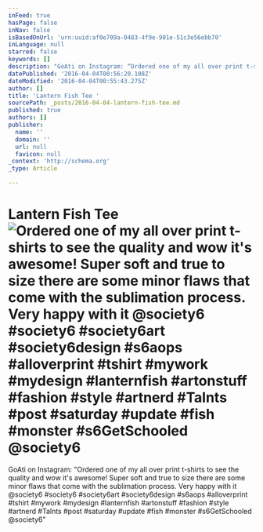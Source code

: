 ```yaml
---
inFeed: true
hasPage: false
inNav: false
isBasedOnUrl: 'urn:uuid:af0e709a-0483-4f9e-901e-51c3e56ebb70'
inLanguage: null
starred: false
keywords: []
description: "GoAti on Instagram: “Ordered one of my all over print t-shirts to see the quality and wow it's awesome! Super soft and true to size there are some minor flaws that come with the sublimation process. Very happy with it @society6 #society6 #society6art #society6design #s6aops #alloverprint #tshirt #mywork #mydesign #lanternfish #artonstuff #fashion #style #artnerd #Talnts #post #saturday #update #fish #monster #s6GetSchooled @society6”"
datePublished: '2016-04-04T00:56:20.108Z'
dateModified: '2016-04-04T00:55:43.275Z'
author: []
title: 'Lantern Fish Tee '
sourcePath: _posts/2016-04-04-lantern-fish-tee.md
published: true
authors: []
publisher:
  name: ''
  domain: ''
  url: null
  favicon: null
_context: 'http://schema.org'
_type: Article

---
```

# Lantern Fish Tee ![Ordered one of my all over print t-shirts to see the quality and wow it's awesome&excl; Super soft and true to size there are some minor flaws that come with the sublimation process&period; Very happy with it &commat;society6 &num;society6 &num;society6art &num;society6design &num;s6aops &num;alloverprint &num;tshirt &num;mywork &num;mydesign &num;lanternfish &num;artonstuff &num;fashion &num;style &num;artnerd &num;Talnts &num;post &num;saturday &num;update &num;fish &num;monster &num;s6GetSchooled &commat;society6](https://scontent.cdninstagram.com/t51.2885-15/s640x640/sh0.08/e35/11423985_507437582752918_925911766_n.jpg?ig_cache_key=MTAzMTkwNzU4ODgyODY2NTI2NQ%3D%3D.2)

GoAti on Instagram: "Ordered one of my all over print t-shirts to see the quality and wow it's awesome! Super soft and true to size there are some minor flaws that come with the sublimation process. Very happy with it @society6 \#society6 \#society6art \#society6design \#s6aops \#alloverprint \#tshirt \#mywork \#mydesign \#lanternfish \#artonstuff \#fashion \#style \#artnerd \#Talnts \#post \#saturday \#update \#fish \#monster \#s6GetSchooled @society6"